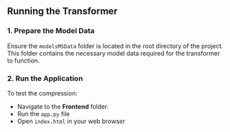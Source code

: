 ## Running the Transformer

### 1. Prepare the Model Data
Ensure the `modelsMSData` folder is located in the root directory of the project. This folder contains the necessary model data required for the transformer to function.

### 2. Run the Application
To test the compression:
- Navigate to the **Frontend** folder.
- Run the `app.py` file
- Open `index.html` in your web browser

